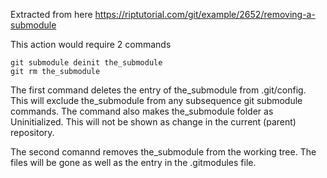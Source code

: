 Extracted from here <https://riptutorial.com/git/example/2652/removing-a-submodule>

This action would require 2 commands

    git submodule deinit the_submodule
    git rm the_submodule

The first command deletes the entry of the_submodule from .git/config. This will exclude the_submodule from any subsequence git submodule commands. The command also makes the_submodule folder as Uninitialized.
This will not be shown as change in the current (parent) repository.

The second comannd removes the_submodule from the working tree. The files will be gone as well as the entry in the .gitmodules file.
